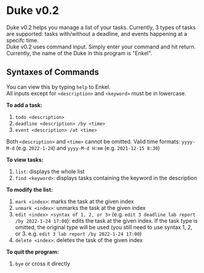 # Duke v0.2

Duke v0.2 helps you manage a list of your tasks. Currently, 3 types of tasks are supported: tasks with/without a deadline, and events happening at a specifc time.  
Duke v0.2 uses command input. Simply enter your command and hit return.  
Currently, the name of the Duke in this program is "Enkel".

## Syntaxes of Commands

You can view this by typing `help` to Enkel.  
All inputs except for `<description>` and `<keyword>` must be in lowercase.

**To add a task:**
1. `todo <description>`
1. `deadline <description> /by <time>`
1. `event <description> /at <time>`

Both `<description>` and `<time>` cannot be omitted.
Valid time formats: `yyyy-M-d` (e.g. `2022-1-24`) and `yyyy-M-d H:mm` (e.g. `2021-12-15 8:30`)

**To view tasks:**  
1. `list`: displays the whole list  
1. `find <keyword>`: displays tasks containing the keyword in the description

**To modify the list:**  
1. `mark <index>`: marks the task at the given index  
1. `unmark <index>`: unmarks the task at the given index  
1. `edit <index> <syntax of 1, 2, or 3>` (e.g. `edit 3 deadline lab report /by 2022-1-24 17:00`): edits the task at the given index. If the task type is omitted, the original type will be used (you still need to use syntax 1, 2, or 3. e.g. `edit 3 lab report /by 2022-1-24 17:00`)  
1. `delete <index>`: deletes the task of the given index

**To quit the program:**  
1. `bye` or cross it directly
